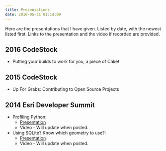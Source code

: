 ```yaml
---
title: Presentations
date: 2016-05-31 01:14:09
---
```


Here are the presentations that I have given. Listed by date, with the newest listed first. Links to the presentation and the video if recorded are provided.

## 2016 CodeStock

* Putting your builds to work for you, a piece of Cake!

## 2015 CodeStock

* Up For Grabs: Contributing to Open Source Projects

## 2014 Esri Developer Summit

* Profiling Python:
    * [Presentation](https://github.com/phillipsj/py-profilig-presentation-2014)
    * Video - Will update when posted.
* Using SQLite? Know which geometry to use?:
    * [Presentation](https://github.com/phillipsj/sqlite-presentation-2014)
    * Video - Will update when posted.